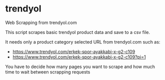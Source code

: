# trendyol
Web Scrapping from trendyol.com

This script scrapes basic trendyol product data and save to a csv file.

It needs only a product category selected URL from trendyol.com such as:
- https://www.trendyol.com/erkek-spor-ayakkabi-x-g2-c109
- https://www.trendyol.com/erkek-spor-ayakkabi-x-g2-c109?pi=1

You have to decide how many pages you want to scrape and how much time to wait between scrapping requests
